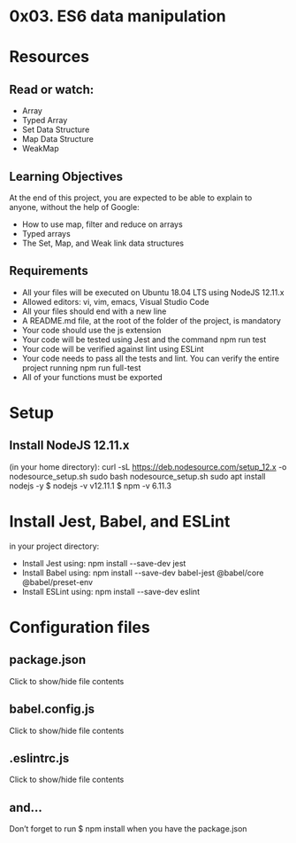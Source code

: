 # 0x03. ES6 data manipulation

# Resources
## Read or watch:
* Array
* Typed Array
* Set Data Structure
* Map Data Structure
* WeakMap
## Learning Objectives
At the end of this project, you are expected to be able to explain to anyone, without the help of Google:
* How to use map, filter and reduce on arrays
* Typed arrays
* The Set, Map, and Weak link data structures
## Requirements
* All your files will be executed on Ubuntu 18.04 LTS using NodeJS 12.11.x
* Allowed editors: vi, vim, emacs, Visual Studio Code
* All your files should end with a new line
* A README.md file, at the root of the folder of the project, is mandatory
* Your code should use the js extension
* Your code will be tested using Jest and the command npm run test
* Your code will be verified against lint using ESLint
* Your code needs to pass all the tests and lint. You can verify the entire project running npm run full-test
* All of your functions must be exported

# Setup
## Install NodeJS 12.11.x
(in your home directory):
curl -sL https://deb.nodesource.com/setup_12.x -o nodesource_setup.sh
sudo bash nodesource_setup.sh
sudo apt install nodejs -y
$ nodejs -v
v12.11.1
$ npm -v
6.11.3
# Install Jest, Babel, and ESLint
in your project directory:
* Install Jest using: npm install --save-dev jest
* Install Babel using: npm install --save-dev babel-jest @babel/core @babel/preset-env
* Install ESLint using: npm install --save-dev eslint
# Configuration files

## package.json
Click to show/hide file contents

## babel.config.js
Click to show/hide file contents

## .eslintrc.js
Click to show/hide file contents

## and…
Don’t forget to run $ npm install when you have the package.json

